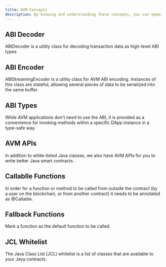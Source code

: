 ```yaml
---
title: AVM Concepts
description: By knowing and understanding these concepts, you can speed up your Java contract development and improve the efficiency of your code. Take a look at this section to reduce the cost of deploying your contracts, as well as taking advantage of some of the AVM's most powerful features.
---
```


## ABI Decoder

ABIDecoder is a utility class for decoding transaction data as high-level ABI types

## ABI Encoder

ABIStreamingEncoder is a utility class for AVM ABI encoding. Instances of this class are stateful, allowing several pieces of data to be serialized into the same buffer.

## ABI Types

While AVM applications don't need to use the ABI, it is provided as a convenience for invoking methods within a specific DApp instance in a type-safe way.

## AVM APIs

In addition to white-listed Java classes, we also have AVM APIs for you to write better Java smart contracts.

## Callablle Functions

In order for a function or method to be called from outside the contract (by a user on the blockchain, or from another contract) it needs to be annotated as @Callable.

## Fallback Functions

Mark a function as the default function to be called.

## JCL Whitelist

The Java Class List (JCL) whitelist is a list of classes that are available to your Java contracts.